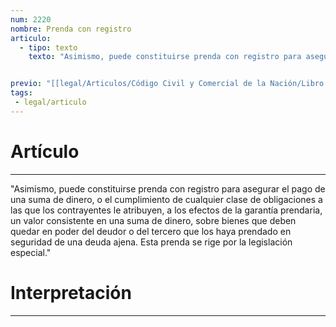 ```yaml
---
num: 2220
nombre: Prenda con registro
articulo: 
  - tipo: texto
    texto: "Asimismo, puede constituirse prenda con registro para asegurar el pago de una suma de dinero, o el cumplimiento de cualquier clase de obligaciones a las que los contrayentes le atribuyen, a los efectos de la garantía prendaria, un valor consistente en una suma de dinero, sobre bienes que deben quedar en poder del deudor o del tercero que los haya prendado en seguridad de una deuda ajena. Esta prenda se rige por la legislación especial."


previo: "[[legal/Articulos/Código Civil y Comercial de la Nación/Libro Cuarto/Título 12/Capítulo 4/Sección 1/Sección 1, Disposiciones generales.md|Sección 1, Disposiciones generales]]"
tags: 
 - legal/articulo
---
```

# Artículo
---
"Asimismo, puede constituirse prenda con registro para asegurar el pago de una suma de dinero, o el cumplimiento de cualquier clase de obligaciones a las que los contrayentes le atribuyen, a los efectos de la garantía prendaria, un valor consistente en una suma de dinero, sobre bienes que deben quedar en poder del deudor o del tercero que los haya prendado en seguridad de una deuda ajena. Esta prenda se rige por la legislación especial."

# Interpretación
---
